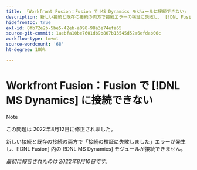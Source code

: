 ```yaml
---
title: 「Workfront Fusion：Fusion で MS Dynamics モジュールに接続できない」
description: 新しい接続と既存の接続の両方で接続エラーの検証に失敗し、 [!DNL Fusion]  内の MS Dynamics モジュール接続できません。
hidefromtoc: true
exl-id: 8fb72e2b-5be5-42eb-a098-98a3e74efa65
source-git-commit: 1aebfa10be7601db9b807b13545d52a6efdab06c
workflow-type: tm+mt
source-wordcount: '68'
ht-degree: 100%

---
```


# Workfront Fusion：Fusion で [!DNL MS Dynamics] に接続できない

>[!NOTE]
>
> この問題は 2022年8月12日に修正されました。

新しい接続と既存の接続の両方で「接続の検証に失敗しました」エラーが発生し、[!DNL Fusion] 内の [!DNL MS Dynamics] モジュールが接続できません。

_最初に報告されたのは 2022年8月10日です。_
